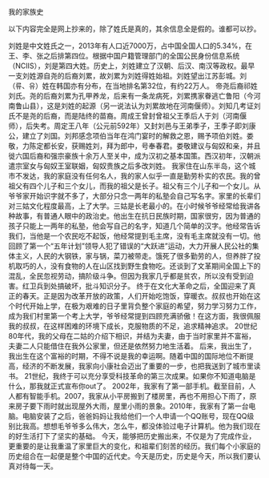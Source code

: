 我的家族史

以下内容完全是网上抄来的，除了姓氏是真的，其余信息全是假的。谁都可以抄。

刘姓是中文姓氏之一，2013年有人口近7000万，占中国全国人口的5.34%，在王、李、张之后排第四位。根据中国户籍管理部门的全国公民身份信息系统（NCIIS），刘是第四大姓。历史上，刘姓建立了汉朝、后汉、南汉等政权。最早一支刘姓源自尧的后裔刘累，故刘累为刘姓得姓始祖。刘姓望出江苏彭城。刘（류、유）姓在韩国亦有分布，在当地排名第32位，有约22万人。
帝尧后裔祁姓刘氏。尧的后裔刘累为孔甲养龙，后来有一条龙病死，刘累携家眷逃亡鲁阳（今河南鲁山县），这是刘姓的起源（另一说法认为刘累故地在河南偃师）。刘知几考证刘氏不是尧的后裔，而是陆终的苗裔。周成王曾封曾祖父王季后人于刘（河南偃师），后失考。周定王八年（公元前592年）又封刘邑与王弟季子，王季子即刘康公，建立了刘国。刘邦感念项伯当年在鸿门宴时的解救之恩，赐予项伯刘姓。娄敬，力陈定都长安，获赐姓刘，拜为郎中，号奉春君。娄敬建议与匈奴和亲，并且徙六国后裔和强宗豪族十余万人至关中，成为汉初之基本国策。西汉初年，汉朝派遣宗室女与匈奴王室联姻，匈奴贵族之后多改刘姓。
我家住在山东半岛，这个城市不发达，我的家庭没有任何名人，我的家人似乎一直是勤劳朴实的农民。我的曾祖父有四个儿子和三个女儿，而我的祖父是长子。祖父有三个儿子和一个女儿。从爷爷家开始识字就不多了，大部分只念一两年的私塾会自己写名字。家里的长辈们对三姑文化程度最高，上了大学。三姑是长老最小的。在小时候爷爷经常给我讲各种故事，有普通人眼中的政治史。他出生在抗日民族时期，国家很穷，因为普通的孩子只能上一两年的私塾，他会写自己的名字，知道几个简单的汉字。他经常告诉我们，当他是一个农民吃不起饭，他经常提到毛主席，没有毛主席就没有一切。他回顾了第一个“五年计划”领导人犯了错误的“大跃进”运动，大力开展人民公社的集体主义，人民的大钢铁，家与锅，菜刀被带走。饿死了很多勤劳的人，但养胖了投机取巧的人，没有食物的人在山区找到野生食物吃。还谈到了文革期间全国上下的混乱，全民忽视劳动，搞阶级斗争。但因为我家几乎都是贫农，所以没有受到迫害。红卫兵到处搞破坏，批斗知识分子。
终于在文化大革命之后，全国迎来了真正的春天。正是因为改革开放的政策，人们开始吃饱饭，穿暖衣。叔叔也开始在这个时代开始上学，在极为艰难的日子里背负整个家庭的希望，努力学习努力工作，成为我们村里第一个考上大学，爷爷经常提到四顾充满骄傲！在这方面，我很佩服我的叔叔，在这样困难的环境下成长，克服物质的不足，追求精神追求。
20世纪80年代，我的父母在二姑的介绍下相识，并结为夫妻，由于当时家里并不富裕，夫妻二人只能借住在我外公家里，但还是依然努力地生活着。
后来，我出生了，我出生在这个富裕的时期，不得不说是我的幸运啊。随着中国的国际地位不断提高，经济的不断发展，我家向小康社会迈出了重要的一步，也把我送到了城市里读书。
21世纪，我终于可以充分享受科技革命的第三次成果。如果你不知道电脑是什么，那我就正式宣布你out了。
2002年，我家有了第一部手机。截至目前，人人都有智能手机。2007，我家从小平房搬到了楼房里，再也不用担心下雨了，原来房子要下雨时就出现屋外大雨，屋里小雨的景象。2010年，我家有了第一台电脑。电脑安装了之后，爸爸妈妈让我给他们一个人申请一个QQ账号，现在QQ级别比我高。想想毛爷爷多么伟大，怎么牛，都没体验过电子计算机。他为我们现在的好生活打下了坚实的基础。
今天，能够把历史搬出来，不仅是为了完成作业，更重要的是让我重温了家里巨大的变化，和祖辈们刻苦的经历。我们每个小家庭的历史组合在一起便是整个中国的近代史。今天是历史，历史是今天，所以我们要认真对待每一天。
